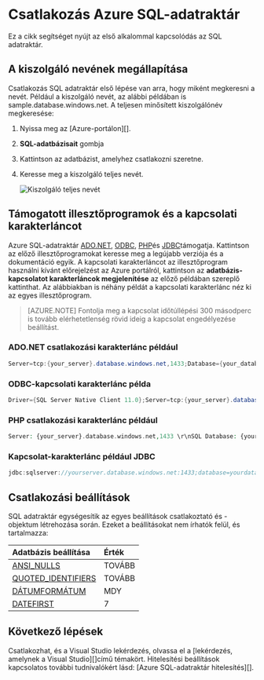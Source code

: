 <properties
   pageTitle="Csatlakozás Azure SQL-adatraktár |} Microsoft Azure"
   description="Keresheti meg a kiszolgáló neve és a kapcsolati karakterláncot az Azure SQL-adatraktár való"
   services="sql-data-warehouse"
   documentationCenter="NA"
   authors="sonyam"
   manager="barbkess"
   editor=""/>

<tags
   ms.service="sql-data-warehouse"
   ms.devlang="NA"
   ms.topic="get-started-article"
   ms.tgt_pltfrm="NA"
   ms.workload="data-services"
   ms.date="09/26/2016"
   ms.author="sonyama;barbkess"/>

# <a name="connect-to-azure-sql-data-warehouse"></a>Csatlakozás Azure SQL-adatraktár

Ez a cikk segítséget nyújt az első alkalommal kapcsolódás az SQL adatraktár.

## <a name="find-your-server-name"></a>A kiszolgáló nevének megállapítása

Csatlakozás SQL adatraktár első lépése van arra, hogy miként megkeresni a nevét.  Például a kiszolgáló nevét, az alábbi példában is sample.database.windows.net. A teljesen minősített kiszolgálónév megkeresése:

1. Nyissa meg az [Azure-portálon][].
2. **SQL-adatbázisait** gombja 
3. Kattintson az adatbázist, amelyhez csatlakozni szeretne.
4. Keresse meg a kiszolgáló teljes nevét.

    ![Kiszolgáló teljes nevét][1]

## <a name="supported-drivers-and-connection-strings"></a>Támogatott illesztőprogramok és a kapcsolati karakterláncot

Azure SQL-adatraktár [ADO.NET][], [ODBC][], [PHP][]és [JDBC][]támogatja. Kattintson az előző illesztőprogramokat keresse meg a legújabb verziója és a dokumentáció egyik. A kapcsolati karakterláncot az illesztőprogram használni kívánt előrejelzést az Azure portálról, kattintson az **adatbázis-kapcsolatot karakterláncok megjelenítése** az előző példában szereplő kattinthat.  Az alábbiakban is néhány példát a kapcsolati karakterlánc néz ki az egyes illesztőprogram.

> [AZURE.NOTE] Fontolja meg a kapcsolat időtúllépési 300 másodperc is tovább elérhetetlenség rövid ideig a kapcsolat engedélyezése beállítást.

### <a name="adonet-connection-string-example"></a>ADO.NET csatlakozási karakterlánc például

```C#
Server=tcp:{your_server}.database.windows.net,1433;Database={your_database};User ID={your_user_name};Password={your_password_here};Encrypt=True;TrustServerCertificate=False;Connection Timeout=30;
```

### <a name="odbc-connection-string-example"></a>ODBC-kapcsolati karakterlánc példa

```C#
Driver={SQL Server Native Client 11.0};Server=tcp:{your_server}.database.windows.net,1433;Database={your_database};Uid={your_user_name};Pwd={your_password_here};Encrypt=yes;TrustServerCertificate=no;Connection Timeout=30;
```

### <a name="php-connection-string-example"></a>PHP csatlakozási karakterlánc például

```PHP
Server: {your_server}.database.windows.net,1433 \r\nSQL Database: {your_database}\r\nUser Name: {your_user_name}\r\n\r\nPHP Data Objects(PDO) Sample Code:\r\n\r\ntry {\r\n   $conn = new PDO ( \"sqlsrv:server = tcp:{your_server}.database.windows.net,1433; Database = {your_database}\", \"{your_user_name}\", \"{your_password_here}\");\r\n    $conn->setAttribute( PDO::ATTR_ERRMODE, PDO::ERRMODE_EXCEPTION );\r\n}\r\ncatch ( PDOException $e ) {\r\n   print( \"Error connecting to SQL Server.\" );\r\n   die(print_r($e));\r\n}\r\n\rSQL Server Extension Sample Code:\r\n\r\n$connectionInfo = array(\"UID\" => \"{your_user_name}\", \"pwd\" => \"{your_password_here}\", \"Database\" => \"{your_database}\", \"LoginTimeout\" => 30, \"Encrypt\" => 1, \"TrustServerCertificate\" => 0);\r\n$serverName = \"tcp:{your_server}.database.windows.net,1433\";\r\n$conn = sqlsrv_connect($serverName, $connectionInfo);
```

### <a name="jdbc-connection-string-example"></a>Kapcsolat-karakterlánc például JDBC

```Java
jdbc:sqlserver://yourserver.database.windows.net:1433;database=yourdatabase;user={your_user_name};password={your_password_here};encrypt=true;trustServerCertificate=false;hostNameInCertificate=*.database.windows.net;loginTimeout=30;
```

## <a name="connection-settings"></a>Csatlakozási beállítások

SQL adatraktár egységesítik az egyes beállítások csatlakoztató és -objektum létrehozása során. Ezeket a beállításokat nem írhatók felül, és tartalmazza:

| Adatbázis beállítása       | Érték                        |
| :--------------------- | :--------------------------- |
| [ANSI_NULLS][]         | TOVÁBB                           |
| [QUOTED_IDENTIFIERS][] | TOVÁBB                           |
| [DÁTUMFORMÁTUM][]         | MDY                          |
| [DATEFIRST][]          | 7                            |

## <a name="next-steps"></a>Következő lépések

Csatlakozhat, és a Visual Studio lekérdezés, olvassa el a [lekérdezés, amelynek a Visual Studio][]című témakört. Hitelesítési beállítások kapcsolatos további tudnivalókért lásd: [Azure SQL-adatraktár hitelesítés][].

<!--Articles-->
[A Visual Studio lekérdezés]: ./sql-data-warehouse-query-visual-studio.md
[Adatraktár Azure SQL-hitelesítés]: ./sql-data-warehouse-authentication.md

<!--MSDN references-->
[ADO.NET]: https://msdn.microsoft.com/library/e80y5yhx(v=vs.110).aspx
[ODBC]: https://msdn.microsoft.com/library/jj730314.aspx
[PHP]: https://msdn.microsoft.com/library/cc296172.aspx?f=255&MSPPError=-2147217396
[JDBC]: https://msdn.microsoft.com/library/mt484311(v=sql.110).aspx
[ANSI_NULLS]: https://msdn.microsoft.com/library/ms188048.aspx
[QUOTED_IDENTIFIERS]: https://msdn.microsoft.com/library/ms174393.aspx
[DÁTUMFORMÁTUM]: https://msdn.microsoft.com/library/ms189491.aspx
[DATEFIRST]: https://msdn.microsoft.com/library/ms181598.aspx

<!--Other-->
[Azure portál]: https://portal.azure.com

<!--Image references-->
[1]: media/sql-data-warehouse-connect-overview/get-server-name.png


